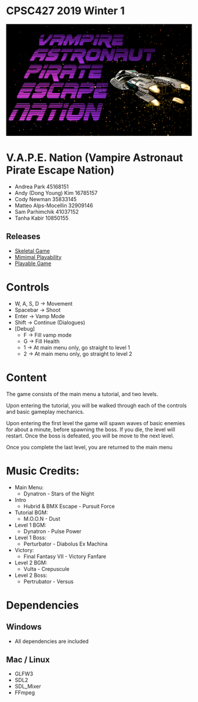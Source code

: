 #  CPSC427 2019 Winter 1
![Image of logo](data/textures/logo.png)
# V.A.P.E. Nation (Vampire Astronaut Pirate Escape Nation)

- Andrea Park 45168151
- Andy (Dong Young) Kim 16785157
- Cody Newman 35833145
- Matteo Alps-Mocellin 32909146
- Sam Parhimchik 41037152
- Tanha Kabir 10850155

## Releases
- [Skeletal Game](https://github.students.cs.ubc.ca/CPSC427/vape_nation/releases/tag/skeletal-game)
- [Mimimal Playability](https://github.students.cs.ubc.ca/CPSC427/vape_nation/releases/tag/minimal-playability)
- [Playable Game](https://github.students.cs.ubc.ca/CPSC427/vape_nation/releases/tag/playable)

# Controls
- W, A, S, D  -> Movement
- Spacebar -> Shoot
- Enter ->  Vamp Mode
- Shift -> Continue (Dialogues)
- [Debug]
    - F -> Fill vamp mode
    - G -> Fill Health
    - 1 -> At main menu only, go straight to level 1
    - 2 -> At main menu only, go straight to level 2


# Content
The game consists of the main menu a tutorial, and two levels.

Upon entering the tutorial, you will be walked through each of the controls and basic gameplay mechanics.

Upon entering the first level the game will spawn waves of basic enemies for about a minute, before spawning the boss.
If you die, the level will restart. Once the boss is defeated, you will be move to the next level.

Once you complete the last level, you are returned to the main menu


# Music Credits:
- Main Menu:      
    - Dynatron - Stars of the Night
- Intro
    - Hubrid & BMX Escape - Pursuit Force
- Tutorial BGM:   
    - M.O.O.N - Dust
- Level 1 BGM:    
    - Dynatron - Pulse Power
- Level 1 Boss:   
    - Perturbator - Diabolus Ex Machina
- Victory: 
    - Final Fantasy VII - Victory Fanfare
- Level 2 BGM:
    - Vulta - Crepuscule
- Level 2 Boss:
    - Pertrubator - Versus


# Dependencies
## Windows
- All dependencies are included
## Mac / Linux
- GLFW3
- SDL2
- SDL_Mixer
- FFmpeg